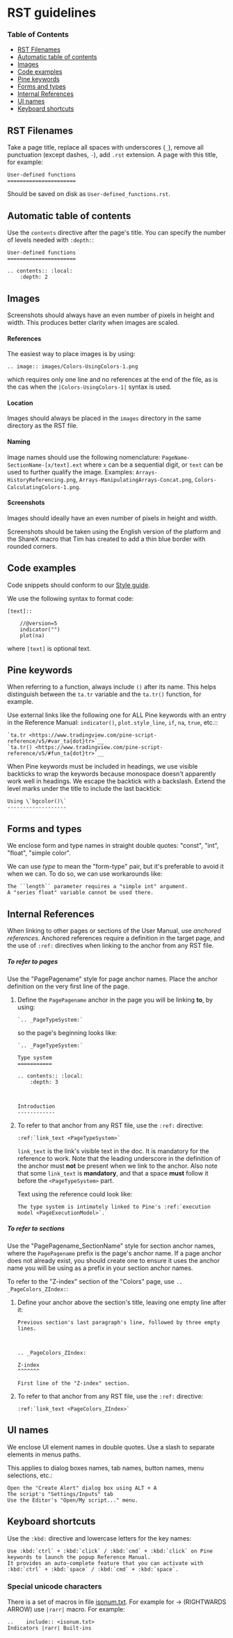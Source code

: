 # RST guidelines

### Table of Contents

- [RST Filenames](#rst-filenames)
- [Automatic table of contents](#automatic-table-of-contents)
- [Images](#images)
- [Code examples](#code-examples)
- [Pine keywords](#pine-keywords)
- [Forms and types](#forms-and-types)
- [Internal References](#internal-references)
- [UI names](#ui-names)
- [Keyboard shortcuts](#keyboard-shortcuts)



## RST Filenames
Take a page title, replace all spaces with underscores (`_`), remove all punctuation (except dashes, `-`), add `.rst` extension.
A page with this title, for example:
```
User-defined functions
======================
```
Should be saved on disk as `User-defined_functions.rst`.


## Automatic table of contents
Use the `contents`  directive after the page's title. You can specify the number of levels needed with ``:depth:``:
```
User-defined functions
======================

.. contents:: :local:
    :depth: 2
```



## Images

Screenshots should always have an even number of pixels in height and width. This produces better clarity when images are scaled.

#### References
The easiest way to place images is by using: 
```
.. image:: images/Colors-UsingColors-1.png
```
which requires only one line and no references at the end of the file, as is the cas when the ``|Colors-UsingColors-1|`` syntax is used.

#### Location
Images should always be placed in the ``images`` directory in the same directory as the RST file.

#### Naming

Image names should use the following nomenclature: ``PageName-SectionName-[x/text].ext`` where ``x`` can be a sequential digit, or ``text`` can be used to further qualify the image. Examples: ``Arrays-HistoryReferencing.png``, ``Arrays-ManipulatingArrays-Concat.png``, ``Colors-CalculatingColors-1.png``.

#### Screenshots

Images should ideally have an even number of pixels in height and width.

Screenshots should be taken using the English version of the platform and the ShareX macro that Tim has created to add a thin blue border with rounded corners.



## Code examples

Code snippets should conform to our [Style guide](https://www.tradingview.com/pine-script-docs/en/v4/Style_guide.html).

We use the following syntax to format code:

```
[text]::

    //@version=5
    indicator("")
    plot(na)
```

where ``[text]`` is optional text.



## Pine keywords

When referring to a function, always include ``()`` after its name. This helps distinguish between the `ta.tr` variable and the `ta.tr()` function, for example.

Use external links like the following one for ALL Pine keywords with an entry in the Reference Manual: ``indicator()``, ``plot.style_line``, ``if``, ``na``, ``true``, etc.::

```
`ta.tr <https://www.tradingview.com/pine-script-reference/v5/#var_ta{dot}tr>`__
`ta.tr() <https://www.tradingview.com/pine-script-reference/v5/#fun_ta{dot}tr>`__
```

When Pine keywords must be included in headings, we use visible backticks to wrap the keywords because monospace doesn't apparently work well in headings. We escape the backtick with a backslash. Extend the level marks under the title to include the last backtick:

```
Using \`bgcolor()\`
-------------------
```



## Forms and types

We enclose form and type names in straight double quotes: "const", "int", "float", "simple color".

We can use *type* to mean the "form-type" pair, but it's preferable to avoid it when we can. To do so, we can use workarounds like:

```
The ``length`` parameter requires a "simple int" argument.
A "series float" variable cannot be used there.
```



## Internal References

When linking to other pages or sections of the User Manual, use *anchored references*.
Anchored references require a definition in the target page, 
and the use of ``:ref:`` directives when linking to the anchor from any RST file.

##### To refer to pages

Use the "PagePagename" style for page anchor names. 
Place the anchor definition on the very first line of the page.

1. Define the ``PagePagename`` anchor in the page you will be linking **to**, by using:
    ```
    `.. _PageTypeSystem:`
    ```
    so the page's beginning looks like:
    ```
    `.. _PageTypeSystem:`

    Type system
    ===========

    .. contents:: :local:
        :depth: 3



    Introduction
    ------------
    ```

2. To refer to that anchor from any RST file, use the ``:ref:`` directive:
    ```
    :ref:`link_text <PageTypeSystem>`
    ```
    ``link_text`` is the link's visible text in the doc. It is mandatory for the reference to work.
    Note that the leading underscore in the definition of the anchor must **not** be present when we link to the anchor.
    Also note that some ``link_text`` is **mandatory**, and that a space **must** follow it before the ``<PageTypeSystem>`` part.
    
    Text using the reference could look like:
    
    ```
    The type system is intimately linked to Pine's :ref:`execution model <PageExecutionModel>`.
    ```

##### To refer to sections

Use the "PagePagename_SectionName" style for section anchor names, where the ``PagePagename`` prefix is the page's anchor name.
If a page anchor does not already exist, you should create one to ensure it uses the anchor name you will be using as a prefix in your section anchor names.

To refer to the "Z-index" section of the "Colors" page, use `.. _PageColors_ZIndex:`:

1. Define your anchor above the section's title, leaving one empty line after it:
    ```
    Previous section's last paragraph's line, followed by three empty lines.
    
    
    
    .. _PageColors_ZIndex:

    Z-index
    ^^^^^^^

    First line of the "Z-index" section. 
    ```

2. To refer to that anchor from any RST file, use the ``:ref:`` directive:
    ```
    :ref:`link_text <PageColors_ZIndex>`
    ```


## UI names

We enclose UI element names in double quotes. Use a slash to separate elements in menus paths.

This applies to dialog boxes names, tab names, button names, menu selections, etc.:

```
Open the "Create Alert" dialog box using ALT + A
The script's "Settings/Inputs" tab
Use the Editor's "Open/My script..." menu.
```


## Keyboard shortcuts

Use the ``:kbd:`` directive and lowercase letters for the key names:

```
Use :kbd:`ctrl` + :kbd:`click` / :kbd:`cmd` + :kbd:`click` on Pine keywords to launch the popup Reference Manual.
It provides an auto-complete feature that you can activate with :kbd:`ctrl` + :kbd:`space` / :kbd:`cmd` + :kbd:`space`.
```


### Special unicode characters
There is a set of macros in file [isonum.txt](http://docutils.sourceforge.net/docs/ref/rst/definitions.html).
For example for &rarr; (RIGHTWARDS ARROW) use `|rarr|` macro. 
For example:
```
..    include:: <isonum.txt>
Indicators |rarr| Built-ins
```
